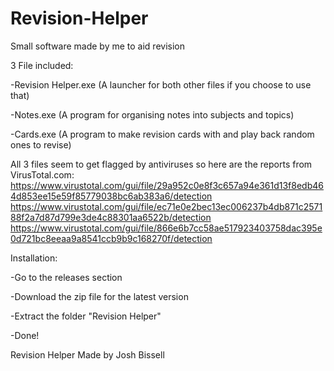 # Revision-Helper
Small software made by me to aid revision

3 File included:

-Revision Helper.exe (A launcher for both other files if you choose to use that)

-Notes.exe (A program for organising notes into subjects and topics)

-Cards.exe (A program to make revision cards with and play back random ones to revise)

All 3 files seem to get flagged by antiviruses so here are the reports from VirusTotal.com:
https://www.virustotal.com/gui/file/29a952c0e8f3c657a94e361d13f8edb464d853ee15e59f85779038bc6ab383a6/detection
https://www.virustotal.com/gui/file/ec71e0e2bec13ec006237b4db871c257188f2a7d87d799e3de4c88301aa6522b/detection
https://www.virustotal.com/gui/file/866e6b7cc58ae517923403758dac395e0d721bc8eeaa9a8541ccb9b9c168270f/detection

Installation:

-Go to the releases section

-Download the zip file for the latest version

-Extract the folder "Revision Helper"

-Done!

Revision Helper
Made by Josh Bissell
